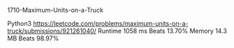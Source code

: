 1710-Maximum-Units-on-a-Truck



Python3
https://leetcode.com/problems/maximum-units-on-a-truck/submissions/921261040/
Runtime
1058 ms
Beats
13.70%
Memory
14.3 MB
Beats
98.97%
